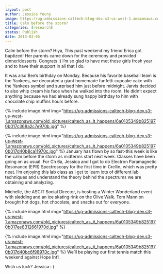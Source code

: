 ```yaml
---
layout: post
author: Jessica Yeung
image: https://ug-admissions-caltech-blog-dev.s3-us-west-1.amazonaws.com/old_pictures/caltech_as_it_happens/6a0105349b8251970b017d40b8ca82970c.jpg
title: Calm before the storm?
categories: [research]
status: Publish
date: 2013-02-06
---
```



Calm before the storm?
Hiya,
This past weekend my friend Erica got baptized! Her parents came down for the ceremony and provided dinner/desserts. Congrats :) I’m so glad to have met these girls frosh year and to have their support in all that I do. 

It was also Ben’s birthday on Monday. Because his favorite baseball team is the Yankees, we decorated a giant homemade funfetti cupcake cake with the Yankees symbol and surprised him just before midnight. Jarvis decided to also whip cream his face when he walked into the room. He didn’t expect anything because we had already sung happy birthday to him with chocolate chip muffins hours before.


{% include image.html img="https://ug-admissions-caltech-blog-dev.s3-us-west-1.amazonaws.com/old_pictures/caltech_as_it_happens/6a0105349b8251970b017c368a2c7e970b.jpg" %}

{% include image.html img="https://ug-admissions-caltech-blog-dev.s3-us-west-1.amazonaws.com/old_pictures/caltech_as_it_happens/6a0105349b8251970b017d40b8ca11970c.jpg" %}
January has flown by so fast-this week is like the calm before the storm as midterms start next week. Classes have been going on as usual. For Ch 6a, Jessica and I got to do Electron Paramagnetic Resonance (EPR) Spectroscopy for the first time in Crellin, which was pretty neat. I’m enjoying this lab class as I get to learn lots of different lab techniques and understand the theory behind the spectrums we are obtaining and analyzing.

Michelle, the ASCIT Social Director, is hosting a Winter Wonderland event with sledding and an ice skating rink on the Olive Walk. Tom Mannion brought hot dogs, hot chocolate, and snacks out for everyone.


{% include image.html img="https://ug-admissions-caltech-blog-dev.s3-us-west-1.amazonaws.com/old_pictures/caltech_as_it_happens/6a0105349b8251970b017ee8312661970d.jpg" %}

{% include image.html img="https://ug-admissions-caltech-blog-dev.s3-us-west-1.amazonaws.com/old_pictures/caltech_as_it_happens/6a0105349b8251970b017d40bc6f98970c.jpg" %}
We’ll be playing our first tennis match this weekend against Hope Int’l.

Wish us luck?
Jessica : )

